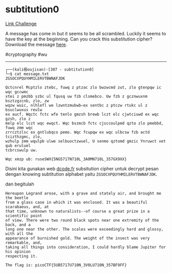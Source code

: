 # subtitution0
[Link Challenge](https://play.picoctf.org/practice/challenge/307)

A message has come in but it seems to be all scrambled. Luckily it seems to have the key at the beginning. Can you crack this substitution cipher?Download the message [here](https://artifacts.picoctf.net/c/154/message.txt).

#cryptography #wu
___
```
┌──(kali㉿oujisan)-[307 - subtitution0]
└─$ cat message.txt
ZGSOCXPQUYHMILERVTBWNAFJDK

Qctcnrel Mcptzlo ztebc, fuwq z ptzac zlo bwzwcmd zut, zlo gtenpqw ic wqc gccwmc
xtei z pmzbb szbc ul fqusq uw fzb clsmebco. Uw fzb z gcznwuxnm bsztzgzcnb, zlo, zw
wqzw wuic, nlhlefl we lzwntzmubwb—ex sentbc z ptczw rtukc ul z bsuclwuxus reulw
ex aucf. Wqctc fctc wfe tenlo gmzsh brewb lczt elc cjwtciuwd ex wqc gzsh, zlo z
melp elc lczt wqc ewqct. Wqc bszmcb fctc cjsccoulpmd qzto zlo pmebbd, fuwq zmm wqc
zrrcztzlsc ex gntlubqco pemo. Wqc fcupqw ex wqc ulbcsw fzb actd tcizthzgmc, zlo,
wzhulp zmm wqulpb ulwe selbuoctzwuel, U senmo qztomd gmzic Ynruwct xet qub eruluel
tcbrcswulp uw.

Wqc xmzp ub: ruseSWX{5NG5717N710L_3A0MN710L_357GX9XX}
```

Disini kita gunakan web [dcode.fr](https://www.dcode.fr/monoalphabetic-substitution) subsitution cipher untuk decrypt pesan dengan knowing subtitution alphabet yaitu `ZGSOCXPQUYHMILERVTBWNAFJDK`.

dan begitulah
```
Hereupon Legrand arose, with a grave and stately air, and brought me the beetle  
from a glass case in which it was enclosed. It was a beautiful scarabaeus, and, at  
that time, unknown to naturalists--of course a great prize in a scientific point  
of view. There were two round black spots near one extremity of the back, and a  
long one near the other. The scales were exceedingly hard and glossy, with all the  
appearance of burnished gold. The weight of the insect was very remarkable, and,  
taking all things into consideration, I could hardly blame Jupiter for his opinion  
respecting it.  
  
The flag is: picoCTF{5UB5717U710N_3V0LU710N_357BF9FF}
```
